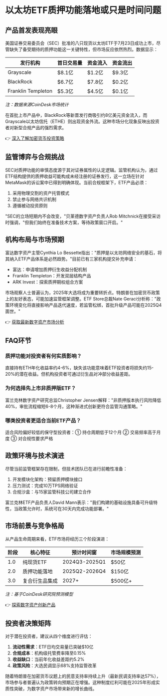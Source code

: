 # 以太坊ETF质押功能落地或只是时间问题

## 产品首发表现亮眼

美国证券交易委员会（SEC）批准的八只现货以太坊ETF于7月23日成功上市，尽管缺失了备受期待的质押功能这一关键特性，但市场反应依然热烈。数据显示：

| 发行机构       | 首日交易量 | 资金流入  | 资金流出  |
|----------------|------------|-----------|-----------|
| Grayscale      | $8.1亿     | $1.2亿    | $9.3亿    |
| BlackRock      | $6.7亿     | $7.8亿    | $0.2亿    |
| Franklin Templeton | $5.3亿  | $4.5亿    | $0.1亿    |

*注：数据来源CoinDesk市场统计*

在首批上市产品中，BlackRock等新晋发行商吸引约8亿美元资金流入，而Grayscale以太坊信托（ETHE）则出现资金外流。这种市场分化现象反映出投资者对新型合规产品的强烈需求。

👉 [深入了解加密货币投资策略](https://bit.ly/okx_welcome)

## 监管博弈与合规挑战

SEC对质押功能的审慎态度源于其对证券属性的认定逻辑。监管机构认为，通过ETF结构提供的质押收益可能构成未经注册的证券发行，这一立场在针对MetaMask的诉讼案中已得到明确体现。当前合规框架下，ETF产品必须：

1. 采用物理交割的资产托管模式
2. 禁止参与网络共识机制
3. 遵循被动投资原则

"SEC的立场短期内不会改变，"贝莱德数字资产负责人Rob Mitchnick在接受采访时强调，"但我们始终在准备技术方案，等待政策窗口开启。"

## 机构布局与市场预期

富达数字资产主管Cynthia Lo Bessette指出："质押是以太坊网络安全的基石，将其纳入ETF产品体系是必然趋势。"目前已有三家机构提交补充申请：

- 富达：申请增加质押衍生收益分配机制
- Franklin Templeton：开发双层结构产品
- ARK Invest：探索质押期权组合方案

市场观察人士普遍认为，2025年大选将成为重要转折点。特朗普在加密货币政策上的友好表态，可能加速监管框架调整。ETF Store总裁Nate Geraci分析称："政策环境变化将直接影响产品迭代速度，若监管松绑，首批升级产品可能在2025Q4面世。"

👉 [获取最新数字资产市场分析](https://bit.ly/okx_welcome)

## FAQ环节

### 质押功能对投资者有何实质影响？
直接持有ETH年化收益率约4-6%，缺失该功能意味着ETF投资者将损失约15-20%的潜在收益。但机构投资者可通过衍生品对冲部分收益差距。

### 为何选择先上市非质押版ETF？
富兰克林数字资产研究总监Christopher Jensen解释："非质押版本执行风险降低40%，审批流程缩短6-8个月，这种渐进式创新更符合监管沟通策略。"

### 哪类投资者更适合当前ETF产品？
适合风险偏好较低的保守型投资者：① 持仓周期低于12个月 ② 交易频率高于月度 ③ 对合规性要求严格

## 政策环境与技术演进

尽管当前监管框架存在限制，但技术团队已在进行前瞻性准备：

1. 开发模块化架构：预留质押模块接口
2. 压力测试：完成10万TPS网络验证
3. 合规沙盒：与15家监管科技公司建立合作

富兰克林ETF产品负责人David Mann表示："我们构建的基础设施具备可升级特性，当政策允许时，系统可在30天内完成功能部署。"

## 市场前景与竞争格局

从产品生命周期来看，ETF市场将经历三个阶段演进：

| 阶段   | 核心特征                | 预计时间窗   | 市场规模预测 |
|--------|-------------------------|--------------|--------------|
| 1.0    | 纯现货ETF               | 2024Q3-2025Q1 | $50亿        |
| 2.0    | 质押功能落地            | 2025Q2-2026Q4 | $150亿       |
| 3.0    | 复合衍生品集成          | 2027+        | $500亿+      |

*注：基于CoinDesk研究院预测模型*

👉 [探索数字资产创新产品](https://bit.ly/okx_welcome)

## 投资者决策矩阵

对于潜在投资者，建议从四个维度进行评估：

1. **流动性需求**：ETF日均交易量已突破$10亿
2. **合规成本**：机构级托管费率降至0.15%
3. **收益缺口**：当前年化收益差距约5.2%
4. **政策风险**：大选民调显示68%支持监管改革

随着特朗普在加密货币议题上的民意支持率持续上升（最新民调支持率达57%），市场参与者普遍认为政策转向预期正在增强。这种制度红利可能在2025年形成实质性突破，为数字资产市场带来新的增长曲线。